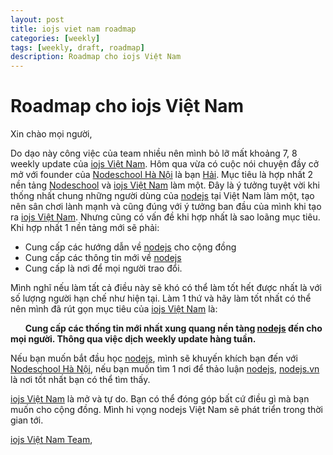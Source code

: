 ```yaml
---
layout: post
title: iojs viet nam roadmap
categories: [weekly]
tags: [weekly, draft, roadmap]
description: Roadmap cho iojs Việt Nam
---
```


# Roadmap cho iojs Việt Nam
Xin chào mọi người,

Do dạo này công việc của team nhiều nên mình bỏ lỡ mất khoảng 7, 8 weekly update của [iojs Việt Nam](https://github.com/nodejs/iojs-vi).
Hôm qua vừa có cuộc nói chuyện đầy cở mở với founder của [Nodeschool Hà Nội](https://github.com/nodeschool/hanoi) là bạn [Hải](https://github.com/dominhhai). Mục tiêu là hợp nhất 2 nền tảng [Nodeschool](https://github.com/nodeschool/hanoi) và [iojs Việt Nam](https://github.com/nodejs/iojs-vi) làm một. Đây là ý tưởng tuyệt vời khi thống nhất chung những người dùng của [nodejs](https://nodejs.org/) tại Việt Nam làm một, tạo nên sân chơi lành mạnh và cũng đúng với ý tưởng ban đầu của mình khi tạo ra [iojs Việt Nam](https://github.com/nodejs/iojs-vi). Nhưng cũng có vấn đề khi hợp nhất là sao loãng mục tiêu. Khi hợp nhất 1 nền tảng mới sẽ phải:

* Cung cấp các hướng dẫn về [nodejs](https://nodejs.org/) cho cộng đồng
* Cung cấp các thông tin mới về [nodejs](https://nodejs.org/)
* Cung cấp là nơi để mọi người trao đổi.

Mình nghĩ nếu làm tất cả điều này sẽ khó có thể làm tốt hết được nhất là với số lượng người hạn chế như hiện tại. Làm 1 thứ và hãy làm tốt nhất có thể nên mình đã rút gọn mục tiêu của [iojs Việt Nam](https://github.com/nodejs/iojs-vi) là:

&nbsp;&nbsp;&nbsp;&nbsp;&nbsp;&nbsp;**Cung cấp các thống tin mới nhất xung quang nền tàng [nodejs](https://nodejs.org/) đến cho mọi người. Thông qua việc dịch weekly update hàng tuần.**

Nếu bạn muốn bắt đầu học [nodejs](https://nodejs.org/), mình sẽ khuyến khích bạn đến với [Nodeschool Hà Nội](https://github.com/nodeschool/hanoi), nếu bạn muốn tìm 1 nơi để thảo luận [nodejs](https://nodejs.org/), [nodejs.vn](http://nodejs.vn) là nơi tốt nhất bạn có thể tìm thấy.

[iojs Việt Nam](https://github.com/nodejs/iojs-vi) là mở và tự do. Bạn có thể đóng góp bất cứ điều gì mà bạn muốn cho cộng đồng. Mình hi vọng nodejs Việt Nam sẽ phát triển trong thời gian tới.

[iojs Việt Nam Team](https://github.com/nodejs/iojs-vi),
